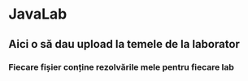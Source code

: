 # JavaLab
## Aici o să dau upload la temele de la laborator
### Fiecare fișier conține rezolvările mele pentru fiecare lab
